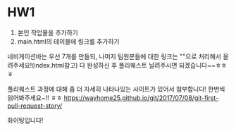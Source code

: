 # HW1

1. 본인 작업물을 추가하기
2. main.html의 테이블에 링크를 추가하기

네비게이션바는 우선 7개를 만들되, 나머지 팀원분들에 대한 링크는 ""으로 처리해서 올려주세요!(index.html참고) 
다 완성하신 후 풀리퀘스트 날려주시면 되겠습니다~~ㅎㅎㅎ

풀리퀘스트 과정에 대해 좀 더 자세히 나타나있는 사이트가 있어서 첨부합니다! 한번씩 읽어봐주세요~!! ㅎㅎ https://wayhome25.github.io/git/2017/07/08/git-first-pull-request-story/

화이팅입니다!
